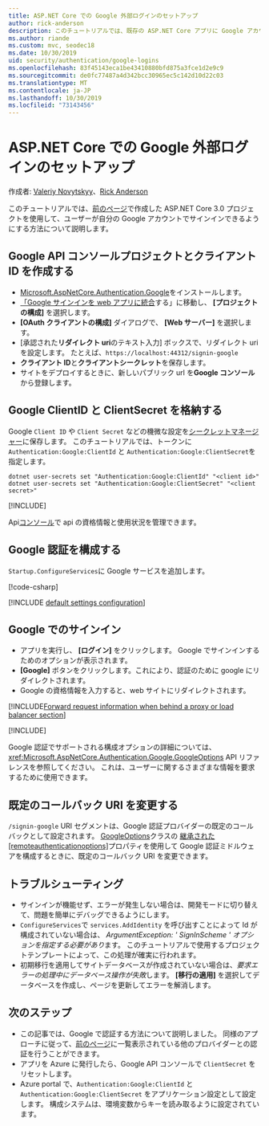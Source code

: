 ```yaml
---
title: ASP.NET Core での Google 外部ログインのセットアップ
author: rick-anderson
description: このチュートリアルでは、既存の ASP.NET Core アプリに Google アカウントユーザー認証を統合する方法について説明します。
ms.author: riande
ms.custom: mvc, seodec18
ms.date: 10/30/2019
uid: security/authentication/google-logins
ms.openlocfilehash: 83f45143eca1be43410880bfd875a3fce1d2e9c9
ms.sourcegitcommit: de0fc77487a4d342bcc30965ec5c142d10d22c03
ms.translationtype: MT
ms.contentlocale: ja-JP
ms.lasthandoff: 10/30/2019
ms.locfileid: "73143456"
---
```

# <a name="google-external-login-setup-in-aspnet-core"></a>ASP.NET Core での Google 外部ログインのセットアップ

作成者: [Valeriy Novytskyy](https://github.com/01binary)、[Rick Anderson](https://twitter.com/RickAndMSFT)

このチュートリアルでは、[前のページ](xref:security/authentication/social/index)で作成した ASP.NET Core 3.0 プロジェクトを使用して、ユーザーが自分の Google アカウントでサインインできるようにする方法について説明します。

## <a name="create-a-google-api-console-project-and-client-id"></a>Google API コンソールプロジェクトとクライアント ID を作成する

* [Microsoft.AspNetCore.Authentication.Google](https://www.nuget.org/packages/Microsoft.AspNetCore.Authentication.Google)をインストールします。
* [「Google サインインを web アプリに統合](https://developers.google.com/identity/sign-in/web/devconsole-project)する」に移動し、 **[プロジェクトの構成]** を選択します。
* **[OAuth クライアントの構成]** ダイアログで、 **[Web サーバー]** を選択します。
* [承認された**リダイレクト uri**のテキスト入力] ボックスで、リダイレクト uri を設定します。 たとえば、`https://localhost:44312/signin-google`
* **クライアント ID**と**クライアントシークレット**を保存します。
* サイトをデプロイするときに、新しいパブリック url を**Google コンソール**から登録します。

## <a name="store-google-clientid-and-clientsecret"></a>Google ClientID と ClientSecret を格納する

Google `Client ID` や `Client Secret` などの機微な設定を[シークレットマネージャー](xref:security/app-secrets)に保存します。 このチュートリアルでは、トークンに `Authentication:Google:ClientId` と `Authentication:Google:ClientSecret`を指定します。

```dotnetcli
dotnet user-secrets set "Authentication:Google:ClientId" "<client id>"
dotnet user-secrets set "Authentication:Google:ClientSecret" "<client secret>"
```

[!INCLUDE[](~/includes/environmentVarableColon.md)]

Api[コンソール](https://console.developers.google.com/apis/dashboard)で api の資格情報と使用状況を管理できます。

## <a name="configure-google-authentication"></a>Google 認証を構成する

`Startup.ConfigureServices`に Google サービスを追加します。

[!code-csharp[](~/security/authentication/social/social-code/3.x/StartupGoogle3x.cs?highlight=11-19)]

[!INCLUDE [default settings configuration](includes/default-settings2-2.md)]

## <a name="sign-in-with-google"></a>Google でのサインイン

* アプリを実行し、 **[ログイン]** をクリックします。 Google でサインインするためのオプションが表示されます。
* **[Google]** ボタンをクリックします。これにより、認証のために google にリダイレクトされます。
* Google の資格情報を入力すると、web サイトにリダイレクトされます。

[!INCLUDE[Forward request information when behind a proxy or load balancer section](includes/forwarded-headers-middleware.md)]

[!INCLUDE[](includes/chain-auth-providers.md)]

Google 認証でサポートされる構成オプションの詳細については、<xref:Microsoft.AspNetCore.Authentication.Google.GoogleOptions> API リファレンスを参照してください。 これは、ユーザーに関するさまざまな情報を要求するために使用できます。

## <a name="change-the-default-callback-uri"></a>既定のコールバック URI を変更する

`/signin-google` URI セグメントは、Google 認証プロバイダーの既定のコールバックとして設定されます。 [GoogleOptions](/dotnet/api/microsoft.aspnetcore.authentication.google.googleoptions)クラスの [継承された[remoteauthenticationoptions]](/dotnet/api/microsoft.aspnetcore.authentication.remoteauthenticationoptions.callbackpath)プロパティを使用して Google 認証ミドルウェアを構成するときに、既定のコールバック URI を変更できます。

## <a name="troubleshooting"></a>トラブルシューティング

* サインインが機能せず、エラーが発生しない場合は、開発モードに切り替えて、問題を簡単にデバッグできるようにします。
* `ConfigureServices`で `services.AddIdentity` を呼び出すことによって Id が構成されていない場合は、 *ArgumentException: ' SignInScheme ' オプションを指定する必要があり*ます。 このチュートリアルで使用するプロジェクトテンプレートによって、この処理が確実に行われます。
* 初期移行を適用してサイトデータベースが作成されていない場合は、*要求エラーの処理中にデータベース操作が失敗*します。 **[移行の適用]** を選択してデータベースを作成し、ページを更新してエラーを解消します。

## <a name="next-steps"></a>次のステップ

* この記事では、Google で認証する方法について説明しました。 同様のアプローチに従って、[前のページ](xref:security/authentication/social/index)に一覧表示されている他のプロバイダーとの認証を行うことができます。
* アプリを Azure に発行したら、Google API コンソールで `ClientSecret` をリセットします。
* Azure portal で、`Authentication:Google:ClientId` と `Authentication:Google:ClientSecret` をアプリケーション設定として設定します。 構成システムは、環境変数からキーを読み取るように設定されています。
